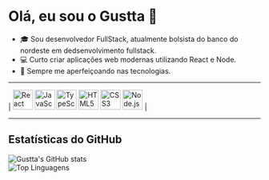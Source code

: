 # Olá, eu sou o Gustta 👋

- 🎓 Sou desenvolvedor FullStack, atualmente bolsista do banco do nordeste em dedsenvolvimento fullstack.
- 💻 Curto criar aplicações web modernas utilizando React e Node.  
- 🌱 Sempre me aperfeiçoando nas tecnologias.

---
| <img src="https://cdn.jsdelivr.net/gh/devicons/devicon/icons/react/react-original.svg" alt="React" width="40" height="40"/> <img src="https://cdn.jsdelivr.net/gh/devicons/devicon/icons/javascript/javascript-original.svg" alt="JavaScript" width="40" height="40"/> <img src="https://cdn.jsdelivr.net/gh/devicons/devicon/icons/typescript/typescript-original.svg" alt="TypeScript" width="40" height="40"/> <img src="https://cdn.jsdelivr.net/gh/devicons/devicon/icons/html5/html5-original.svg" alt="HTML5" width="40" height="40"/> <img src="https://cdn.jsdelivr.net/gh/devicons/devicon/icons/css3/css3-original.svg" alt="CSS3" width="40" height="40"/> <img src="https://cdn.jsdelivr.net/gh/devicons/devicon/icons/nodejs/nodejs-original.svg" alt="Node.js" width="40" height="40"/> |


---

## Estatísticas do GitHub
![Gustta's GitHub stats](https://github-readme-stats.vercel.app/api?username=gustta&show_icons=true&theme=radical)  
![Top Linguagens](https://github-readme-stats.vercel.app/api/top-langs/?username=gustta&layout=compact&theme=radical)

